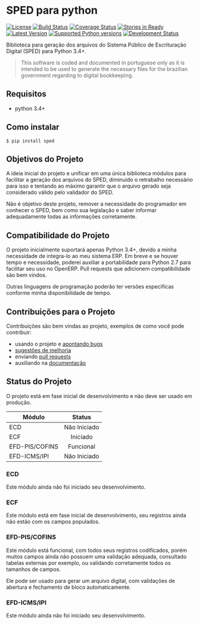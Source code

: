 # SPED para python

[![License](https://pypip.in/license/sped/badge.svg)](https://pypi.python.org/pypi/sped/)
[![Build Status](https://travis-ci.org/sped-br/python-sped.svg "Build Status")](https://travis-ci.org/sped-br/python-sped)
[![Coverage Status](https://coveralls.io/repos/sped-br/python-sped/badge.svg)](https://coveralls.io/r/sped-br/python-sped)
[![Stories in Ready](https://badge.waffle.io/sped-br/python-sped.svg?label=ready&title=Ready)](http://waffle.io/sped-br/python-sped)
[![Latest Version](https://pypip.in/version/sped/badge.svg)](https://pypi.python.org/pypi/sped/)
[![Supported Python versions](https://pypip.in/py_versions/sped/badge.svg)](https://pypi.python.org/pypi/sped/)
[![Development Status](https://pypip.in/status/sped/badge.svg)](https://pypi.python.org/pypi/sped/)

Biblioteca para geração dos arquivos do Sistema Público de Escrituração Digital (SPED) para Python 3.4+.

> This software is coded and documented in portuguese only as it is intended to be used to generate the necessary files for the brazilian government regarding to digital bookkeeping.

## Requisitos

 * python 3.4+

## Como instalar

    $ pip install sped

## Objetivos do Projeto

A ideia inicial do projeto e unificar em uma única biblioteca módulos para facilitar a geração dos arquivos do SPED, diminuido o retrabalho necessário para isso e tentando ao máximo garantir que o arquivo gerado seja considerado válido pelo validador do SPED.

Não é objetivo deste projeto, remover a necessidade do programador em conhecer o SPED, bem como sua legislação e saber informar adequadamente todas as informações corretamente.

## Compatibilidade do Projeto

O projeto inicialmente suportará apenas Python 3.4+, devido a minha necessidade de integra-lo ao meu sistema ERP. Em breve e se houver tempo e necessidade, poderei auxiliar a portabilidade para Python 2.7 para facilitar seu uso no OpenERP. Pull requests que adicionem compatibilidade são bem vindos.

Outras linguagens de programação poderão ter versões especificas conforme minha disponibilidade de tempo.

## Contribuições para o Projeto

Contribuições são bem vindas ao projeto, exemplos de como você pode contribuir:
 * usando o projeto e [apontando bugs](https://github.com/sped-br/python-sped/issues)
 * [sugestões de melhoria](https://github.com/sped-br/python-sped/issues)
 * enviando [pull requests](https://github.com/sped-br/python-sped/pulls)
 * auxiliando na [documentação](https://github.com/sped-br/python-sped/wiki)

## Status do Projeto

O projeto está em fase inicial de desenvolvimento e não deve ser usado em produção.

| Módulo         |     Status    |
|----------------|:-------------:|
| ECD            | Não Iniciado  |
| ECF            |   Iniciado    |
| EFD-PIS/COFINS |   Funcional   |
| EFD-ICMS/IPI   | Não Iniciado  |

### ECD

Este módulo ainda não foi iniciado seu desenvolvimento.

### ECF

Este módulo está em fase inicial de desenvolvimento, seu registros ainda não estão com os campos populados.

### EFD-PIS/COFINS

Este módulo está funcional, com todos seus registros codificados, porém muitos campos ainda não possuem uma validação
adequada, consultado tabelas externas por exemplo, ou validando corretamente todos os tamanhos de campos.

Ele pode ser usado para gerar um arquivo digital, com validações de abertura e fechamento de bloco automaticamente.

### EFD-ICMS/IPI

Este módulo ainda não foi iniciado seu desenvolvimento.
